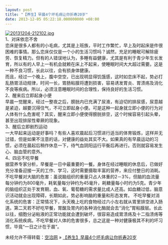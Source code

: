 ```yaml
---
layout: post
title: "【养生】早晨4个坏毛病让你折寿20岁"
date: 2013-12-05 05:22:18.000000000 +08:00
---
```


[![20131204-212102.jpg](http://kongqia.com/wp-content/uploads/2013/12/20131204-2121021.jpg)](http://kongqia.com/wp-content/uploads/2013/12/20131204-2121021.jpg)  
 1、对床依恋不舍  
 恋床是很多人都有的小毛病，尤其是上班族，平时工作繁忙，早上及时起床是件很困难的事情。那么恋床仅仅是一个小的生活习惯吗？诚然，充足的睡眠可解除疲劳、恢复精力。但有的人错误地认为，多睡有益健康，尤其是有利于青少年生长发育，所以有的人早上一有机会就赖在床上不起来，使睡眠时间大大超过需要。这是一种不良习惯，长此以往，会有损身体健康。  
 而且，经过一个晚上，腹中空空，已出现明显得饥饿感，这时如恋床不起，势必打乱肠胃活动规律，时间一长，胃肠粘膜将遭到损害，容易诱发胃炎、胃溃疡及消化不良等疾病。所以，必须注意睡眠时间的合理性，保持良好的生活习惯。  
 2、醒来后立即起身小便  
 早晨一觉醒来，经过一整夜之后，膀胱内已充满了尿液，有迫切的排尿感，尿意越是紧迫，越要沉得住气，不可立即起身小便。可是这种一起身就立即小便的行为对人体有什么危害呢？其实，醒来立即小便使得膀胱排空，这个时候容易引起头晕，甚至出现排尿性晕厥的现象。  
 3、醒后立即剧烈运动  
 一大早起来运动是好事吗？有些人喜欢晨起后习惯进行适当的体育锻炼，这样并无过错，但是如果不注意的话，对健康的益处其实不大。如果真的有早晨运动的习惯，必须在晨起后稍作休息一下，待气血阴阳运行平衡后再进行。否则就容易发生心、脑血管的意外。  
 4、四忌不吃早餐  
 据营养专家分析，早餐是一日中最重要的一餐。身体在经过睡眠的休息后，已做好充分准备迎接一天的工作、学习，这时需要摄取丰富的营养，来应付整日的消耗。  
 不吃早餐对大脑的危害：虽说脑组织的重量只占人体重的2－3%，但脑的血流量每分钟约为800毫升，耗氧量每分钟约为45毫升，耗糖量每小时约为5克。青少年的脑组织正处于发育期，血、氧、葡萄糖的需求量比成人还高。如血糖过低，脑意识活动就会出现障碍，长期如此，势必影响脑的重量和形态发育。 不吃早餐对消化系统的危害：正常情况下，头天晚上吃的食物经过六小左右就从胃里排空进入肠道。第二天若不好吃早餐，胃酸及胃内的各种消化酶就会去“消化”胃粘膜层。长此以往，细胞分泌粘液的正常功能就会遭到破坏，很容易造成胃溃疡及十二指溃疡等消化系统疾病。不吃早餐对人体的危害很多，总之这是一种对健康极其不利的坏习惯，毕竟“一日之计在于晨”。

未经允许不得转载：[空洽网](http://kongqia.com) » [【养生】早晨4个坏毛病让你折寿20岁](http://kongqia.com/18159.html)



